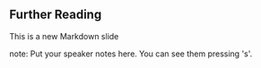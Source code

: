 ##  Further Reading

This is a new Markdown slide

note:
    Put your speaker notes here.
    You can see them pressing 's'.
